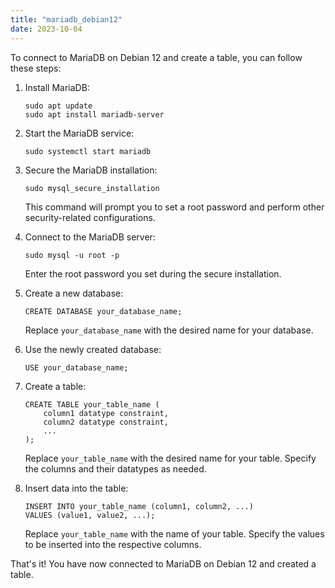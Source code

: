 ```yaml
---
title: "mariadb_debian12"
date: 2023-10-04
---
```

To connect to MariaDB on Debian 12 and create a table, you can follow these steps:

1. Install MariaDB:
   ```
   sudo apt update
   sudo apt install mariadb-server
   ```

2. Start the MariaDB service:
   ```
   sudo systemctl start mariadb
   ```

3. Secure the MariaDB installation:
   ```
   sudo mysql_secure_installation
   ```

   This command will prompt you to set a root password and perform other security-related configurations.

4. Connect to the MariaDB server:
   ```
   sudo mysql -u root -p
   ```

   Enter the root password you set during the secure installation.

5. Create a new database:
   ```
   CREATE DATABASE your_database_name;
   ```

   Replace `your_database_name` with the desired name for your database.

6. Use the newly created database:
   ```
   USE your_database_name;
   ```

7. Create a table:
   ```
   CREATE TABLE your_table_name (
       column1 datatype constraint,
       column2 datatype constraint,
       ...
   );
   ```

   Replace `your_table_name` with the desired name for your table. Specify the columns and their datatypes as needed.

8. Insert data into the table:
   ```
   INSERT INTO your_table_name (column1, column2, ...)
   VALUES (value1, value2, ...);
   ```

   Replace `your_table_name` with the name of your table. Specify the values to be inserted into the respective columns.

That's it! You have now connected to MariaDB on Debian 12 and created a table.
